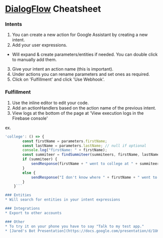 # [DialogFlow](https://console.dialogflow.com/api-client/) Cheatsheet

### Intents
1. You can create a new action for Google Assistant by creating a new intent.
2. Add your user expressions.
  * Will expand & create parameters/entities if needed. You can double click to manually add them.
3. Give your intent an action name (this is important).
4. Under actions you can rename parameters and set ones as required.
5. Click on 'Fulfillment' and click 'Use Webhook'.

### Fulfillment
1. Use the inline editor to edit your code.
2. Add an actionHandlers based on the action name of the previous intent.
3. View logs at the bottom of the page at 'View execution logs in the Firebase console'

ex.
```javascript
'college': () => {
        const firstName = parameters.firstName;
        const lastName = parameters.lastName; // null if optional
        console.log("firstName: " + firstName);
        const summiteer = findSummiteer(summiteers, firstName, lastName);
        if (summiteer) {
            sendResponse(firstName + " went to college at " + summiteer.college);
        }
        else {
            sendResponse("I don't know where " + firstName + " went to college.");
        }
    }```

### Entities
* Will search for entities in your intent expressions

### Integrations
* Export to other accounts

### Other
* To try it on your phone you have to say "Talk to my test app."
* [Jared's Bot Presentation](https://docs.google.com/presentation/d/1UmXwFZiupKPNSRyhrszesUEMDR1ng0GBgBPfoHaKHog/edit#slide=id.g112d91e51c_0_62)
